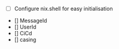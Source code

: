 
- [ ] Configure nix.shell for easy initialisation
- [] MessageId
- [] UserId
- [] CiCd
- [] casing
